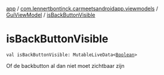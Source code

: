 [app](../../index.md) / [com.lennertbontinck.carmeetsandroidapp.viewmodels](../index.md) / [GuiViewModel](index.md) / [isBackButtonVisible](./is-back-button-visible.md)

# isBackButtonVisible

`val isBackButtonVisible: MutableLiveData<`[`Boolean`](https://kotlinlang.org/api/latest/jvm/stdlib/kotlin/-boolean/index.html)`>`

Of de backbutton al dan niet moet zichtbaar zijn

